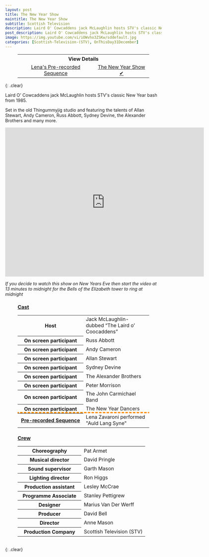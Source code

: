 ```yaml
---
layout: post
title: The New Year Show
maintitle: The New Year Show
subtitle: Scottish Television
description: Laird O' Cowcaddens jack McLaughlin hosts STV's classic New Year bash from 1985. Set in the old Thingummyjig studio and featuring the talents of Allan Stewart, Andy Cameron, Russ Abbott, Sydney Devine, the Alexander Brothers and many more.
post_description: Laird O' Cowcaddens jack McLaughlin hosts STV's classic New Year bash from 1985. Set in the old Thingummyjig studio and featuring the talents of Allan Stewart, Andy Cameron, Russ Abbott, Sydney Devine, the Alexander Brothers and many more.
image: https://img.youtube.com/vi/iOWvho3ZSKw/sddefault.jpg
categories: [Scottish-Television-(STV), OnThisDay31December]
---
```


<figure class="fig3">
<table>
<tr style="text-align:center;"><th colspan="2">View Details</th></tr>
<tr style="text-align:center;"><td><a href="/1985-11-21-Lenas-pre-recorded-sequence-for-the-new-year-show-is-recorded">Lena's Pre-recorded Sequence</a></td><td><a href="/1985-12-31-the-new-year-show">The New Year Show &#x2714;</a></td></tr>
</table>
</figure>

{: .clear}

Laird O' Cowcaddens jack McLaughlin hosts STV's classic New Year bash from 1985.

Set in the old Thingummyjig studio and featuring the talents of Allan Stewart, Andy Cameron, Russ Abbott, Sydney Devine, the Alexander Brothers and many more.

<div class="responsive-video"><iframe width="640px" height="480px" src="https://www.youtube.com/embed/iOWvho3ZSKw?rel=0&showinfo=1" frameborder="0" allowfullscreen=""></iframe></div>

<cite>If you decide to watch this show on New Years Eve then start the video at 13 minutes to midnight for the Bells of the Elizabeth tower to ring at midnight</cite>

<figure class="fig3">
<h3 id="cast"><a href="#cast">Cast</a></h3>
<table>
<tr><th style="width:50%;">Host</th><td style="width:50%;">Jack McLaughlin- dubbed “The Laird o’ Coocaddens”</td></tr>
<tr><th>On screen participant</th><td>Russ Abbott</td></tr>
<tr><th>On screen participant</th><td>Andy Cameron</td></tr>
<tr><th>On screen participant</th><td>Allan Stewart</td></tr>
<tr><th>On screen participant</th><td>Sydney Devine</td></tr>
<tr><th>On screen participant</th><td>The Alexander Brothers</td></tr>
<tr><th>On screen participant</th><td>Peter Morrison</td></tr>
<tr><th>On screen participant</th><td>The John Carmichael Band</td></tr>
<tr><th>On screen participant</th><td>The New Year Dancers</td></tr>
<tr style="outline: 4px dashed darkorange;" id="lz"><th><a href="/1985-11-21-Lenas-pre-recorded-sequence-for-the-new-year-show-is-recorded">Pre-recorded Sequence</a></th><td>Lena Zavaroni performed &quot;Auld Lang Syne&quot;</td></tr>
</table>
</figure>

<figure class="fig3">
<h3 id="crew"><a href="#crew">Crew</a></h3>
<table>
<tr><th style="width:50%;">Choreography</th><td style="width:50%;">Pat Armet</td></tr>
<tr><th>Musical director</th><td>David Pringle</td></tr>
<tr><th>Sound supervisor</th><td>Garth Mason</td></tr>
<tr><th>Lighting director</th><td>Ron Higgs</td></tr>
<tr><th>Production assistant</th><td>Lesley McCrae</td></tr>
<tr><th>Programme Associate</th><td>Stanley Pettigrew</td></tr>
<tr><th>Designer</th><td>Marius Van Der Werff</td></tr>
<tr><th>Producer</th><td>David Bell</td></tr>
<tr><th>Director</th><td>Anne Mason</td></tr>
<tr><th>Production Company</th><td>Scottish Television (STV)</td></tr>
</table>
</figure>

<br />{: .clear}

